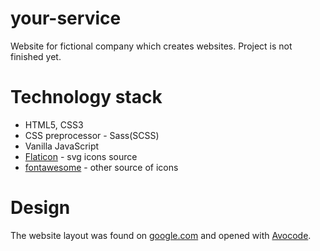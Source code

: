 # your-service
Website for fictional company which creates websites. Project is not finished yet.
# Technology stack
- HTML5, CSS3
- CSS preprocessor - Sass(SCSS)
- Vanilla JavaScript
- [Flaticon](https://www.flaticon.com/) - svg icons source
- [fontawesome](https://fontawesome.com/) - other source of icons
# Design
The website layout was found on [google.com](https://google.com/) and opened with [Avocode](https://avocode.com/).
